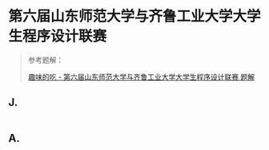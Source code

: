 # 第六届山东师范大学与齐鲁工业大学大学生程序设计联赛


> 参考题解：
>
> [趣味的吃 - 第六届山东师范大学与齐鲁工业大学大学生程序设计联赛 题解](https://blog.nowcoder.net/n/1d3dde89cf33411b95e3fa84551f489f) 





## J. 

```cpp

```


## A. 


```cpp

```